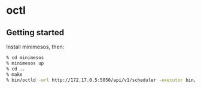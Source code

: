 # octl

## Getting started
Install minimesos, then:
```bash
% cd minimesos
% minimesos up
% cd ..
% make
% bin/octld -url http://172.17.0.5:5050/api/v1/scheduler -executor bin/octl-executor -verbose -server.address `dig +short $HOSTNAME`
```
